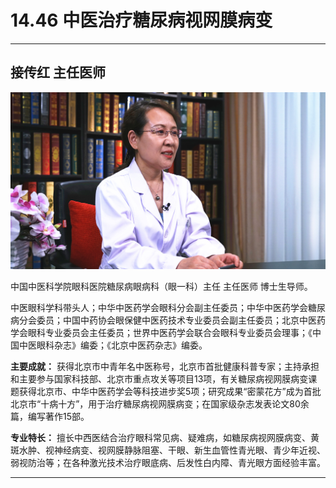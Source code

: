 # 14.46 中医治疗糖尿病视网膜病变

---

## 接传红 主任医师

![1683874268191](image/c14_048/1683874268191.png)

中国中医科学院眼科医院糖尿病眼病科（眼一科）主任 主任医师 博士生导师。

中医眼科学科带头人；中华中医药学会眼科分会副主任委员；中华中医药学会糖尿病分会委员；中国中药协会眼保健中医药技术专业委员会副主任委员；北京中医药学会眼科专业委员会主任委员；世界中医药学会联合会眼科专业委员会理事；《中国中医眼科杂志》编委；《北京中医药杂志》编委。


**主要成就：** 获得北京市中青年名中医称号，北京市首批健康科普专家；主持承担和主要参与国家科技部、北京市重点攻关等项目13项，有关糖尿病视网膜病变课题获得北京市、中华中医药学会等科技进步奖5项；研究成果“密蒙花方”成为首批北京市“十病十方”，用于治疗糖尿病视网膜病变；在国家级杂志发表论文80余篇，编写著作15部。


**专业特长：** 擅长中西医结合治疗眼科常见病、疑难病，如糖尿病视网膜病变、黄斑水肿、视神经病变、视网膜静脉阻塞、干眼、新生血管性青光眼、青少年近视、弱视防治等；在各种激光技术治疗眼底病、后发性白内障、青光眼方面经验丰富。

---
